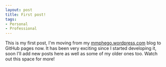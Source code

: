 ```yaml
---
layout: post
title: First post!
tags: 
- Personal
- Professional
---
```


This is my first post, I'm moving from my [mmphego.wordpress,com](mmphego.wordpress.com) blog to GitHub pages now. It has been very exciting since I started developing it, soon I'll add new posts here as well as some of my older ones too. Watch out this space for more!
